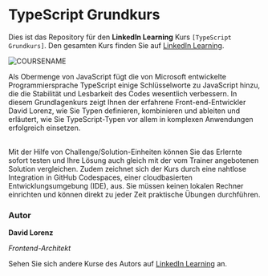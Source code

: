 # TypeScript Grundkurs

Dies ist das Repository für den **LinkedIn Learning** Kurs `[TypeScript Grundkurs]`. Den gesamten Kurs finden Sie auf [LinkedIn Learning][lil-course-url].

![COURSENAME][lil-thumbnail-url]

Als Obermenge von JavaScript fügt die von Microsoft entwickelte Programmiersprache TypeScript einige Schlüsselworte zu JavaScript hinzu, die die Stabilität und Lesbarkeit des Codes wesentlich verbessern. In diesem Grundlagenkurs zeigt Ihnen der erfahrene Front-end-Entwickler David Lorenz, wie Sie Typen definieren, kombinieren und ableiten und erläutert, wie Sie TypeScript-Typen vor allem in komplexen Anwendungen erfolgreich einsetzen.<br><br>

Mit der Hilfe von Challenge/Solution-Einheiten können Sie das Erlernte sofort testen und Ihre Lösung auch gleich mit der vom Trainer angebotenen Solution vergleichen. Zudem zeichnet sich der Kurs durch eine nahtlose Integration in GitHub Codespaces, einer cloudbasierten Entwicklungsumgebung (IDE), aus. Sie müssen keinen lokalen Rechner einrichten und können direkt zu jeder Zeit praktische Übungen durchführen.


### Autor

**David Lorenz**

_Frontend-Architekt_

Sehen Sie sich andere Kurse des Autors auf [LinkedIn Learning](https://www.linkedin.com/learning/instructors/david-lorenz) an.

[0]: # (Replace these placeholder URLs with actual course URLs)
[lil-course-url]: https://www.linkedin.com/learning/typescript-grundkurs-17656849
[lil-thumbnail-url]: https://media.licdn.com/dms/image/C4E0DAQEb1nao7Vcv5g/learning-public-crop_675_1200/0/1676880121131?e=2147483647&v=beta&t=pafnCwENtj_WOsNYSTBWo34ehuWsaYF8njv65LR8rFM
